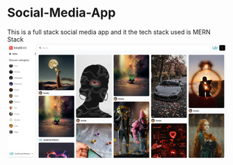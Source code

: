 # Social-Media-App
This is a full stack social media app and it the tech stack used is MERN Stack
![alt text](https://github.com/complete-dope/Social-Media-App/blob/main/shareme.png?raw=true)
